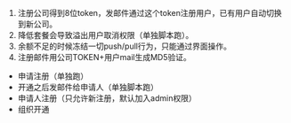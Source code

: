 1. 注册公司得到8位token，发邮件通过这个token注册用户，已有用户自动切换到新公司。
2. 降低套餐会导致溢出用户取消权限（单独脚本跑）。
3. 余额不足的时候冻结一切push/pull行为，只能通过界面操作。
4. 注册邮件用公司TOKEN+用户mail生成MD5验证。

* 申请注册（单独跑）
* 开通之后发邮件给申请人（单独脚本跑）
* 申请人注册（只允许新注册，默认加入admin权限）
* 组织开通

